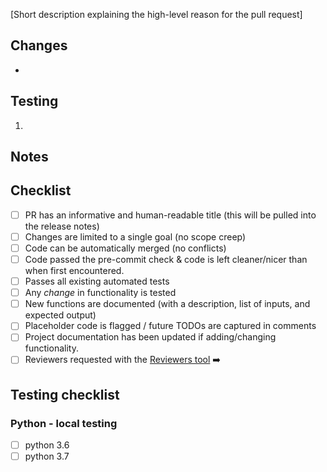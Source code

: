 [Short description explaining the high-level reason for the pull request]

## Changes

-

## Testing

1.

## Notes

## Checklist

- [ ] PR has an informative and human-readable title (this will be pulled into the release notes)
- [ ] Changes are limited to a single goal (no scope creep)
- [ ] Code can be automatically merged (no conflicts)
- [ ] Code passed the pre-commit check & code is left cleaner/nicer than when first encountered.
- [ ] Passes all existing automated tests
- [ ] Any _change_ in functionality is tested
- [ ] New functions are documented (with a description, list of inputs, and expected output)
- [ ] Placeholder code is flagged / future TODOs are captured in comments
- [ ] Project documentation has been updated if adding/changing functionality.
- [ ] Reviewers requested with the [Reviewers tool](https://help.github.com/articles/requesting-a-pull-request-review/) :arrow_right:

## Testing checklist

### Python - local testing

- [ ] python 3.6
- [ ] python 3.7
